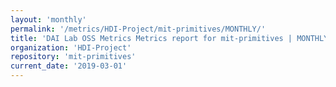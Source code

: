 ```yaml
---
layout: 'monthly'
permalink: '/metrics/HDI-Project/mit-primitives/MONTHLY/'
title: 'DAI Lab OSS Metrics Metrics report for mit-primitives | MONTHLY-REPORT-2019-03-01'
organization: 'HDI-Project'
repository: 'mit-primitives'
current_date: '2019-03-01'
---
```

